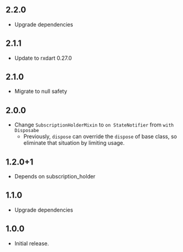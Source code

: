 ## 2.2.0

- Upgrade dependencies

## 2.1.1

- Update to rxdart 0.27.0

## 2.1.0

- Migrate to null safety

## 2.0.0

- Change `SubscriptionHolderMixin` to `on StateNotifier` from `with Disposabe`
  - Previously, `dispose` can override the `dispose` of base class, so eliminate that situation by limiting usage.

## 1.2.0+1

- Depends on subscription_holder

## 1.1.0

- Upgrade dependencies

## 1.0.0

- Initial release.
